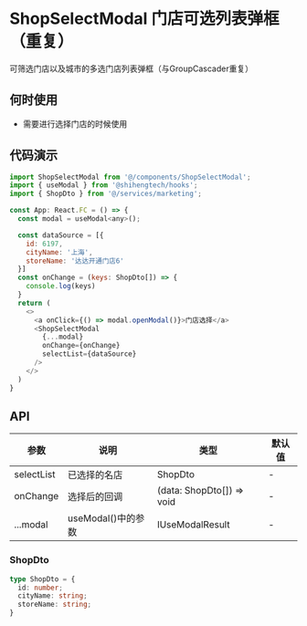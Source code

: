 # ShopSelectModal 门店可选列表弹框（重复）

可筛选门店以及城市的多选门店列表弹框（与GroupCascader重复）

## 何时使用
- 需要进行选择门店的时候使用

## 代码演示

```js
import ShopSelectModal from '@/components/ShopSelectModal';
import { useModal } from '@shihengtech/hooks';
import { ShopDto } from '@/services/marketing';

const App: React.FC = () => {
  const modal = useModal<any>();

  const dataSource = [{
    id: 6197,
    cityName: '上海',
    storeName: '达达开通门店6'
  }]
  const onChange = (keys: ShopDto[]) => {
    console.log(keys)
  }
  return (
    <>
      <a onClick={() => modal.openModal()}>门店选择</a>
      <ShopSelectModal
        {...modal}
        onChange={onChange}
        selectList={dataSource}
      />
    </>
  )
}
```

## API

| 参数 | 说明 | 类型 | 默认值 |
| --- | --- | --- | --- |
| selectList | 已选择的名店 | ShopDto | - |
| onChange | 选择后的回调 | (data: ShopDto[]) => void | - |
| ...modal | useModal()中的参数 | IUseModalResult | - |


### ShopDto

```ts
type ShopDto = {
  id: number;
  cityName: string;
  storeName: string;
}
```

